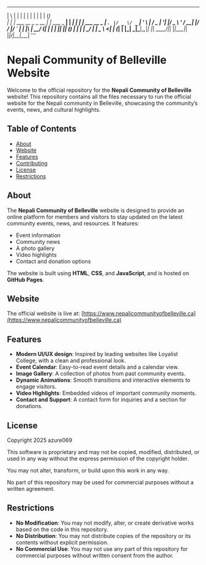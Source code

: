  _   _                   _             _      _         _    _       
| \ | |                 | |           | |    | |       | |  (_)      
|  \| | ___  __ _ _ __  | |_ ___  _ __| | ___| |__  ___| | ___  __ _ 
| . ` |/ _ \/ _` | '_ \ | __/ _ \| '__| |/ _ \ '_ \/ __| |/ / |/ _` |
| |\  |  __/ (_| | | | || || (_) | |  | |  __/ | | \__ \   <| | (_| |
|_| \_|\___|\__,_|_| |_| \__\___/|_|  |_|\___|_| |_|___/_|\_\_|\__,_| '''

# Nepali Community of Belleville Website

Welcome to the official repository for the **Nepali Community of Belleville** website! This repository contains all the files necessary to run the official website for the Nepali community in Belleville, showcasing the community’s events, news, and cultural highlights.

## Table of Contents
- [About](#about)
- [Website](#website)
- [Features](#features)
- [Contributing](#contributing)
- [License](#license)
- [Restrictions](#restrictions)

## About

The **Nepali Community of Belleville** website is designed to provide an online platform for members and visitors to stay updated on the latest community events, news, and resources. It features:
- Event information
- Community news
- A photo gallery
- Video highlights
- Contact and donation options

The website is built using **HTML**, **CSS**, and **JavaScript**, and is hosted on **GitHub Pages**.

## Website

The official website is live at: [https://www.nepalicommunityofbelleville.ca](https://www.nepalicommunityofbelleville.ca)

## Features

- **Modern UI/UX design**: Inspired by leading websites like Loyalist College, with a clean and professional look.
- **Event Calendar**: Easy-to-read event details and a calendar view.
- **Image Gallery**: A collection of photos from past community events.
- **Dynamic Animations**: Smooth transitions and interactive elements to engage visitors.
- **Video Highlights**: Embedded videos of important community moments.
- **Contact and Support**: A contact form for inquiries and a section for donations.

## License

Copyright 2025 azure069

This software is proprietary and may not be copied, modified, distributed, or used in any way without the express permission of the copyright holder.

You may not alter, transform, or build upon this work in any way.

No part of this repository may be used for commercial purposes without a written agreement.

## Restrictions
- **No Modification**: You may not modify, alter, or create derivative works based on the code in this repository.
- **No Distribution**: You may not distribute copies of the repository or its contents without explicit permission.
- **No Commercial Use**: You may not use any part of this repository for commercial purposes without written consent from the author.
